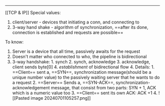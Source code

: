 ***
[[TCP & IP]]
Special values:
1. client/server - devices that initiating a conn, and connecting to 
2. 3-way hand shake - algorithm of synchronization, ==after its done, connection is established and requests are possible== 

To know:
1. Server is a device that all time, passively awaits for the request 
2. Doesn't matter who connected to who, the pipeline is bidirectional 
3. 3-way handshake:
		1. synch
		2. synch, acknowledge
		3. acknowledge, client sends byte[0]
		4. *establishment* of bidirectional flow
	4. Details:
		1. ==Client== sent a, ==SYN==, synchronization message(should be a unique number value) to the passively waiting server that he wants to do a request 
		2. ==Server== Sends a, ==SYN-ACK==, synchronization-acknowledgement message, that consist from two parts: SYN + 1, ACK which is a numeric value too
		3. ==Client== sent its own ACK: ACK +1 
		4. ![[Pasted image 20240701105257.png]]

